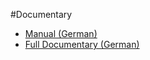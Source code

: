 #Documentary
- [Manual (German)](https://www.writelatex.com/read/zdjsjydnzrpb)
- [Full Documentary (German)](https://www.writelatex.com/read/wdvkwgjfbpwn)
